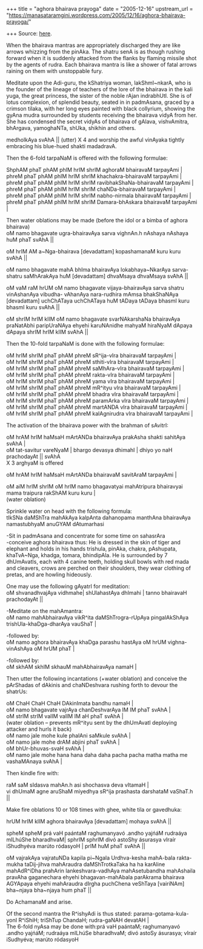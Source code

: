+++
title = "aghora bhairava prayoga"
date = "2005-12-16"
upstream_url = "https://manasataramgini.wordpress.com/2005/12/16/aghora-bhairava-prayoga/"

+++
Source: [here](https://manasataramgini.wordpress.com/2005/12/16/aghora-bhairava-prayoga/).

When the bhairava mantras are appropriately discharged they are like
arrows whizzing from the pinAka. The shatru senA is as though rushing
forward when it is suddenly attacked from the flanks by flaming missile
shot by the agents of rudra. Each bhairava mantra is like a shower of
fatal arrows raining on them with unstoppable fury.

Meditate upon the Adi-guru, the kShatriya woman, lakShmI\~nkarA, who is
the founder of the lineage of teachers of the lore of the bhairava in
the kali yuga, the great princess, the sister of the noble rAjan
indrabhUtI. She is of lotus complexion, of splendid beauty, seated in in
padmAsana, graced by a crimson tilaka, with her long eyes painted with
black collyrium, showing the gyAna mudra surrounded by students
receiving the bhairava vidyA from her. She has condensed the secret
vidyAs of bhairava of gAlava, vishvAmitra, bhArgava, yamoghaNTa, shUka,
shikhin and others.

medholkAya svAhA \|\| (utter) X 4 and worship the awful vinAyaka tightly
embracing his blue-hued shakti madadravA.

Then the 6-fold tarpaNaM is offered with the following formulae:

ShphAM phaT phAM phIM hrIM shrIM aghoraM bhairavaM tarpayAmi \|   
phreM phaT phAM phIM hrIM shrIM khachakra-bhairavaM tarpayAmi \|   
phreM phaT phAM phIM hrIM shrIM ravibhakShaNa-bhairavaM tarpayAmi \|   
phreM phaT phAM phIM hrIM shrIM chaNDa-bhairavaM tarpayAmi \|   
phreM phaT phAM phIM hrIM shrIM nabho-nirmala bhairavaM tarpayAmi \|   
phreM phaT phAM phIM hrIM shrIM Damara-bhAskara bhairavaM tarpayAmi \|

Then water oblations may be made (before the idol or a bimba of aghora
bhairava)  
oM namo bhagavate ugra-bhairavAya sarva vighnAn.h nAshaya nAshaya huM
phaT svAhA \|\|

oM hrIM AM a\~Nga-bhairava \[devadattam\] kopashamanaM kuru kuru svAhA
\|\|

oM namo bhagavate mahA bhIma bhairavAya lokabhaya\~NkarAya sarva-shatru
saMhArakAya huM \[devadattam\] dhvaMsaya dhvaMsaya svAhA \|\|

oM vaM raM hrUM oM namo bhagavate vijaya-bhairavAya sarva shatru
vinAshanAya vibudha- vAhanAya nara-rudhira mAmsa bhakShaNAya
\[devadattam\] uchChATaya uchChATaya huM tADaya tADaya bhasmI kuru
bhasmI kuru svAhA \|\|

oM shrIM hrIM klIM oM namo bhagavate svarNAkarshaNa bhairavAya
praNatAbhi paripUraNAya ehyehi karuNAnidhe mahyaM hiraNyaM dApaya dApaya
shrIM hrIM klIM svAhA \|\|

Then the 10-fold tarpaNaM is done with the following formulae:

oM hrIM shrIM phaT phAM phreM sR^ija-vIra bhairavaM tarpayAmi \|   
oM hrIM shrIM phaT phAM phreM sthiti-vIra bhairavaM tarpayAmi \|   
oM hrIM shrIM phaT phAM phreM saMhAra-vIra bhairavaM tarpayAmi \|   
oM hrIM shrIM phaT phAM phreM rakta-vIra bhairavaM tarpayAmi \|   
oM hrIM shrIM phaT phAM phreM yama vIra bhairavaM tarpayAmi \|   
oM hrIM shrIM phaT phAM phreM mR^ityu vIra bhairavaM tarpayAmi \|   
oM hrIM shrIM phaT phAM phreM bhadra vIra bhairavaM tarpayAmi \|   
oM hrIM shrIM phaT phAM phreM paramArka vIra bhairavaM tarpayAmi \|   
oM hrIM shrIM phaT phAM phreM martANDA vIra bhairavaM tarpayAmi \|   
oM hrIM shrIM phaT phAM phreM kalAgnirudra vIra bhairavaM tarpayAmi \|

The activation of the bhairava power with the brahman of sAvitrI:

oM hrAM hrIM haMsaH mArtANDa bhairavAya prakAsha shakti sahitAya svAhA
\|   
oM tat-savitur vareNyaM \| bhargo devasya dhimahI \| dhiyo yo naH
prachodayAt \|\| svAhA   
X 3 arghyaM is offered

oM hrAM hrIM haMsaH mArtANDa bhairavaM savitAraM tarpayAmi \|

oM aiM hrIM shrIM oM hrIM namo bhagavatyai mahAtripura bhairavyai mama
traipura rakShAM kuru kuru \|   
(water oblation)

Sprinkle water on head with the following formula:  
tIkSNa daMShTra mahAkAya kalpAnta dahanopama manthAna bhairavAya
namastubhyaM anuGYAM dAtumarhasi

-Sit in padmAsana and concentrate for some time on sahasrAra  
-conceive aghora bhairava thus: He is dressed in the skin of tiger and
elephant and holds in his hands trishula, pinAka, chakra, pAshupata,
khaTvA\~Nga, khadga, tomara, bhindipAla. He is surrounded by 7
dhUmAvatIs, each with 4 canine teeth, holding skull bowls with red mada
and cleavers, crows are perched on their shoulders, they wear clothing
of pretas, and are howling hideously.

One may use the following gAyatrI for meditation:  
oM shvanadhvajAya vidhmahe\| shUlahastAya dhImahi \| tanno bhairavaH
prachodayAt \|\|

-Meditate on the mahAmantra:  
oM namo mahAbhairavAya vikR^ita daMShTrogra-rUpAya pingalAkShAya
trishUla-khaDga-dharAya vauShaT \|

-followed by:  
oM namo aghora bhairavAya khaDga parashu hastAya oM hrUM
vighna-vinAshAya oM hrUM phaT \|

-followed by:  
oM skhAM skhIM skhauM mahAbhairavAya namaH \|

Then utter the following incantations (+water oblation) and conceive the
pArShadas of dAkinis and chaNDeshvara rushing forth to devour the
shatrUs:

oM ChaH ChaH ChaH DAkinImata bandhu namaH \|   
oM namo bhagavate vajrAya chanDeshvarAya IM IM phaT svAhA \|  
oM strIM strIM valIM valIM IM aH phaT svAhA \|   
(water oblation – prevents mR^ityu sent by the dhUmAvatI deploying
attacker and hurls it back)  
oM namo jale mohe kule phalAni saMkule svAhA \|   
oM namo jale mohe drAM abjini phaT svAhA \|   
oM bhUr-bhuvas-svaH svAhA \|   
oM namo jale mohe hana hana daha daha pacha pacha matha matha me
vashaMAnaya svAhA \|  
  
Then kindle fire with:

raM saM sIdasva mahAn.h asi shochasva deva vItamaH \|   
vi dhUmaM agne aruShaM miyedhya sR^ija prashasta darshataM vaShaT.h \|\|

Make fire oblations 10 or 108 times with ghee, white tila or gavedhuka:

hrUM hrIM klIM aghora bhairavAya \[devadattam\] mohaya svAhA \|\|

spheM spheM prá vaH paántaM raghumanyavó .andho yajńáM rudraáya mILhúShe
bharadhvaM\| sphrIM sphrIM divó astoShy ásurasya vIraír iShudhyéva
marúto ródasyoH \| prIM huM phaT svAhA \|\|

oM vajrakAya vajratuNDa kapila pi\~Ngala Urdhva-kesha mahA-bala
rakta-mukha taDij-jihva mahAraudra daMShTrotkaTaka ha ha karAline
mahAdR^iDha prahArin lankeshvara-vadhAya mahAsetubandha mahAshaila
pravAha gaganechara ehyehi bhagavan-mahAbala parAkrama bhairava AGYApaya
ehyehi mahAraudra dIrgha puchChena veShTaya \[vairiNAm\] bha\~njaya
bha\~njaya hum phaT \|\|

Do AchamanaM and arise.

Of the second mantra the R^ishyAdi is thus stated:
parama-gotama-kula-yonI R^iShiH; triShTup ChandaH; rudra-gaNAH devatAH
\|  
The 6-fold nyAsa may be done with:prá vaH paántaM; raghumanyavó .andho
yajńáM; rudraáya mILhúSe bharadhvaM; divó astoSy ásurasya; vIraír
iSudhyéva; marúto ródasyoH

